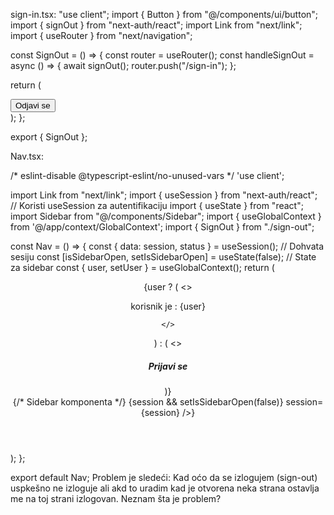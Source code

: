sign-in.tsx:
"use client";
import { Button } from "@/components/ui/button";
import { signOut } from "next-auth/react";
import Link from "next/link";
import {  useRouter } from "next/navigation";

const SignOut = () => {
  const router = useRouter();
  const handleSignOut = async () => {
    await signOut();
   router.push("/sign-in");
  };

  return (
    <div className="flex justify-center">
      <Link href="/sign-in">
      <Button  onClick={handleSignOut}>
       Odjavi se
      </Button>
      </Link>
    </div>
  );
};

export { SignOut };

Nav.tsx:

/* eslint-disable @typescript-eslint/no-unused-vars */
'use client';

import Link from "next/link";
import { useSession } from "next-auth/react"; // Koristi useSession za autentifikaciju
import { useState } from "react";
import Sidebar from "@/components/Sidebar";
import { useGlobalContext } from '@/app/context/GlobalContext';
import { SignOut } from "./sign-out";

const Nav = () => {
    const { data: session, status } = useSession(); // Dohvata sesiju
    const [isSidebarOpen, setIsSidebarOpen] = useState(false); // State za sidebar
    const { user, setUser } = useGlobalContext();
    return (
        <header>
            <nav className="flex justify-end items-center w-full px-8 py-5 bg-black text-white">
{user ? (
    <>
     <SignOut />
        <div className="ml-auto">
            <p>korisnik je : {user}</p>
        </div>

    </>
) : (
    <>
 <Link href="/sign-in">
            <h5>Prijavi se</h5>
        </Link>
    </>
)}
            </nav>
            {/* Sidebar komponenta */}
            {session && <Sidebar open={isSidebarOpen} onClose={() => setIsSidebarOpen(false)} session={session} />}
        </header>
    );
};

export default Nav;
Problem je sledeći:
Kad oćo da se izlogujem (sign-out) uspkešno ne izloguje ali akd to uradim kad je otvorena neka strana ostavlja me na toj strani izlogovan. Neznam šta je problem?